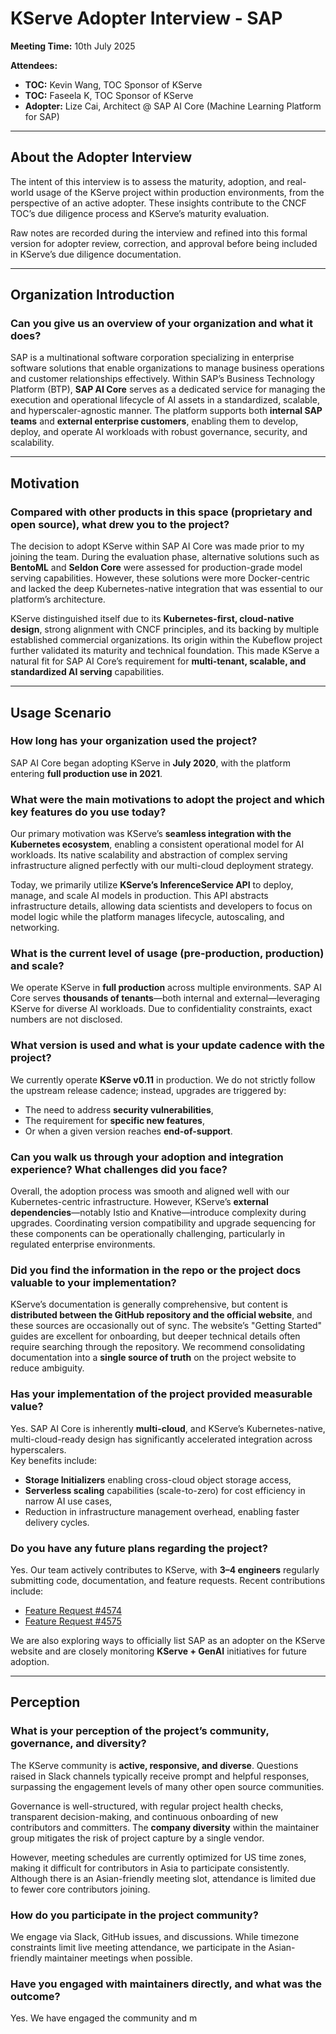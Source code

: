 # KServe Adopter Interview - SAP

**Meeting Time:** 10th July 2025  

**Attendees:**  
- **TOC:** Kevin Wang, TOC Sponsor of KServe  
- **TOC:** Faseela K, TOC Sponsor of KServe  
- **Adopter:** Lize Cai, Architect @ SAP AI Core (Machine Learning Platform for SAP)  

---

## About the Adopter Interview

The intent of this interview is to assess the maturity, adoption, and real-world usage of the KServe project within production environments, from the perspective of an active adopter. These insights contribute to the CNCF TOC’s due diligence process and KServe’s maturity evaluation.  

Raw notes are recorded during the interview and refined into this formal version for adopter review, correction, and approval before being included in KServe’s due diligence documentation.

---

## Organization Introduction

### Can you give us an overview of your organization and what it does?

SAP is a multinational software corporation specializing in enterprise software solutions that enable organizations to manage business operations and customer relationships effectively. Within SAP’s Business Technology Platform (BTP), **SAP AI Core** serves as a dedicated service for managing the execution and operational lifecycle of AI assets in a standardized, scalable, and hyperscaler-agnostic manner. The platform supports both **internal SAP teams** and **external enterprise customers**, enabling them to develop, deploy, and operate AI workloads with robust governance, security, and scalability.

---

## Motivation

### Compared with other products in this space (proprietary and open source), what drew you to the project?

The decision to adopt KServe within SAP AI Core was made prior to my joining the team. During the evaluation phase, alternative solutions such as **BentoML** and **Seldon Core** were assessed for production-grade model serving capabilities. However, these solutions were more Docker-centric and lacked the deep Kubernetes-native integration that was essential to our platform’s architecture.

KServe distinguished itself due to its **Kubernetes-first, cloud-native design**, strong alignment with CNCF principles, and its backing by multiple established commercial organizations. Its origin within the Kubeflow project further validated its maturity and technical foundation. This made KServe a natural fit for SAP AI Core’s requirement for **multi-tenant, scalable, and standardized AI serving** capabilities.

---

## Usage Scenario

### How long has your organization used the project?

SAP AI Core began adopting KServe in **July 2020**, with the platform entering **full production use in 2021**.

### What were the main motivations to adopt the project and which key features do you use today?

Our primary motivation was KServe’s **seamless integration with the Kubernetes ecosystem**, enabling a consistent operational model for AI workloads. Its native scalability and abstraction of complex serving infrastructure aligned perfectly with our multi-cloud deployment strategy.

Today, we primarily utilize **KServe’s InferenceService API** to deploy, manage, and scale AI models in production. This API abstracts infrastructure details, allowing data scientists and developers to focus on model logic while the platform manages lifecycle, autoscaling, and networking.

### What is the current level of usage (pre-production, production) and scale?

We operate KServe in **full production** across multiple environments. SAP AI Core serves **thousands of tenants**—both internal and external—leveraging KServe for diverse AI workloads. Due to confidentiality constraints, exact numbers are not disclosed.

### What version is used and what is your update cadence with the project?

We currently operate **KServe v0.11** in production. We do not strictly follow the upstream release cadence; instead, upgrades are triggered by:
- The need to address **security vulnerabilities**,
- The requirement for **specific new features**,
- Or when a given version reaches **end-of-support**.

### Can you walk us through your adoption and integration experience? What challenges did you face?

Overall, the adoption process was smooth and aligned well with our Kubernetes-centric infrastructure. However, KServe’s **external dependencies**—notably Istio and Knative—introduce complexity during upgrades. Coordinating version compatibility and upgrade sequencing for these components can be operationally challenging, particularly in regulated enterprise environments.

### Did you find the information in the repo or the project docs valuable to your implementation?

KServe’s documentation is generally comprehensive, but content is **distributed between the GitHub repository and the official website**, and these sources are occasionally out of sync. The website’s "Getting Started" guides are excellent for onboarding, but deeper technical details often require searching through the repository. We recommend consolidating documentation into a **single source of truth** on the project website to reduce ambiguity.

### Has your implementation of the project provided measurable value?

Yes. SAP AI Core is inherently **multi-cloud**, and KServe’s Kubernetes-native, multi-cloud-ready design has significantly accelerated integration across hyperscalers.  
Key benefits include:
- **Storage Initializers** enabling cross-cloud object storage access,
- **Serverless scaling** capabilities (scale-to-zero) for cost efficiency in narrow AI use cases,
- Reduction in infrastructure management overhead, enabling faster delivery cycles.

### Do you have any future plans regarding the project?

Yes. Our team actively contributes to KServe, with **3–4 engineers** regularly submitting code, documentation, and feature requests. Recent contributions include:
- [Feature Request #4574](https://github.com/kserve/kserve/issues/4574)
- [Feature Request #4575](https://github.com/kserve/kserve/issues/4575)

We are also exploring ways to officially list SAP as an adopter on the KServe website and are closely monitoring **KServe + GenAI** initiatives for future adoption.

---

## Perception

### What is your perception of the project’s community, governance, and diversity?

The KServe community is **active, responsive, and diverse**. Questions raised in Slack channels typically receive prompt and helpful responses, surpassing the engagement levels of many other open source communities.

Governance is well-structured, with regular project health checks, transparent decision-making, and continuous onboarding of new contributors and committers. The **company diversity** within the maintainer group mitigates the risk of project capture by a single vendor.

However, meeting schedules are currently optimized for US time zones, making it difficult for contributors in Asia to participate consistently. Although there is an Asian-friendly meeting slot, attendance is limited due to fewer core contributors joining.

### How do you participate in the project community?

We engage via Slack, GitHub issues, and discussions. While timezone constraints limit live meeting attendance, we participate in the Asian-friendly maintainer meetings when possible.

### Have you engaged with maintainers directly, and what was the outcome?

Yes. We have engaged the community and m
